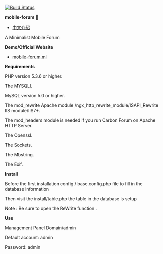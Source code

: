 [![Build Status](https://travis-ci.org/istrwei/Mobile-Forum.svg?branch=master)](https://travis-ci.org/istrwei/Mobile-Forum)

**mobile-forum**
:8ball: 

* [中文介绍](/README_zh.md)

A Minimalist Mobile Forum

**Demo/Official Website**

* [mobile-forum.ml](http://mobile-forum.ml)

**Requirements**

PHP version 5.3.6 or higher.

The MYSQLI.

MySQL version 5.0 or higher.

The mod_rewrite Apache module /ngx_http_rewrite_module/ISAPI_Rewrite IIS module/IIS7+.

The mod_headers module is needed if you run Carbon Forum on Apache HTTP Server.

The Openssl.

The Sockets.

The Mbstring.

The Exif.

**Install**

Before the first installation config / base.config.php file to fill in the database information

Then visit the install/table.php the table in the database is setup

Note : Be sure to open the ReWrite function .

**Use**

Management Panel Domain/admin

Default account: admin

Password: admin
